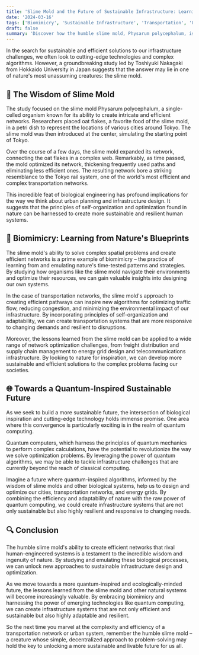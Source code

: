 ```yaml
---
title: 'Slime Mold and the Future of Sustainable Infrastructure: Learning from Nature's Efficiency'
date: '2024-03-16'
tags: ['Biomimicry', 'Sustainable Infrastructure', 'Transportation', 'Urban Planning', 'Quantum Computing']
draft: false
summary: 'Discover how the humble slime mold, Physarum polycephalum, is revolutionizing the way we think about sustainable infrastructure and transportation networks. By studying the molds ability to create efficient pathways, researchers are gaining invaluable insights into optimizing our urban systems and paving the way for a more sustainable, quantum-inspired future.'
---
```


In the search for sustainable and efficient solutions to our infrastructure challenges, we often look to cutting-edge technologies and complex algorithms. However, a groundbreaking study led by Toshiyuki Nakagaki from Hokkaido University in Japan suggests that the answer may lie in one of nature's most unassuming creatures: the slime mold.

## 🍄 The Wisdom of Slime Mold

The study focused on the slime mold Physarum polycephalum, a single-celled organism known for its ability to create intricate and efficient networks. Researchers placed oat flakes, a favorite food of the slime mold, in a petri dish to represent the locations of various cities around Tokyo. The slime mold was then introduced at the center, simulating the starting point of Tokyo.

Over the course of a few days, the slime mold expanded its network, connecting the oat flakes in a complex web. Remarkably, as time passed, the mold optimized its network, thickening frequently used paths and eliminating less efficient ones. The resulting network bore a striking resemblance to the Tokyo rail system, one of the world's most efficient and complex transportation networks.

This incredible feat of biological engineering has profound implications for the way we think about urban planning and infrastructure design. It suggests that the principles of self-organization and optimization found in nature can be harnessed to create more sustainable and resilient human systems.

## 🌿 Biomimicry: Learning from Nature's Blueprints

The slime mold's ability to solve complex spatial problems and create efficient networks is a prime example of biomimicry – the practice of learning from and emulating nature's time-tested patterns and strategies. By studying how organisms like the slime mold navigate their environments and optimize their resources, we can gain valuable insights into designing our own systems.

In the case of transportation networks, the slime mold's approach to creating efficient pathways can inspire new algorithms for optimizing traffic flow, reducing congestion, and minimizing the environmental impact of our infrastructure. By incorporating principles of self-organization and adaptability, we can create transportation systems that are more responsive to changing demands and resilient to disruptions.

Moreover, the lessons learned from the slime mold can be applied to a wide range of network optimization challenges, from freight distribution and supply chain management to energy grid design and telecommunications infrastructure. By looking to nature for inspiration, we can develop more sustainable and efficient solutions to the complex problems facing our societies.

## 🌐 Towards a Quantum-Inspired Sustainable Future

As we seek to build a more sustainable future, the intersection of biological inspiration and cutting-edge technology holds immense promise. One area where this convergence is particularly exciting is in the realm of quantum computing.

Quantum computers, which harness the principles of quantum mechanics to perform complex calculations, have the potential to revolutionize the way we solve optimization problems. By leveraging the power of quantum algorithms, we may be able to tackle infrastructure challenges that are currently beyond the reach of classical computing.

Imagine a future where quantum-inspired algorithms, informed by the wisdom of slime molds and other biological systems, help us to design and optimize our cities, transportation networks, and energy grids. By combining the efficiency and adaptability of nature with the raw power of quantum computing, we could create infrastructure systems that are not only sustainable but also highly resilient and responsive to changing needs.

## 🔍 Conclusion

The humble slime mold's ability to create efficient networks that rival human-engineered systems is a testament to the incredible wisdom and ingenuity of nature. By studying and emulating these biological processes, we can unlock new approaches to sustainable infrastructure design and optimization.

As we move towards a more quantum-inspired and ecologically-minded future, the lessons learned from the slime mold and other natural systems will become increasingly valuable. By embracing biomimicry and harnessing the power of emerging technologies like quantum computing, we can create infrastructure systems that are not only efficient and sustainable but also highly adaptable and resilient.

So the next time you marvel at the complexity and efficiency of a transportation network or urban system, remember the humble slime mold – a creature whose simple, decentralized approach to problem-solving may hold the key to unlocking a more sustainable and livable future for us all.
